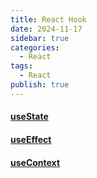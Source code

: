 ```yaml
---
title: React Hook
date: 2024-11-17
sidebar: true
categories:
  - React
tags:
  - React
publish: true
---
```


#### [useState](./useState)
#### [useEffect](./useEffect)
#### [useContext](./useContext)